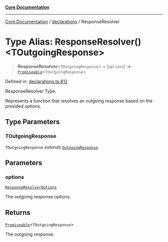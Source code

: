 [**Core Documentation**](../../README.md)

***

[Core Documentation](../../README.md) / [declarations](../README.md) / ResponseResolver

# Type Alias: ResponseResolver()\<TOutgoingResponse\>

> **ResponseResolver**\<`TOutgoingResponse`\> = (`options`) => [`Promiseable`](Promiseable.md)\<`TOutgoingResponse`\>

Defined in: [declarations.ts:812](https://github.com/stonemjs/core/blob/3581a30de158e951ead319c3cc6abead0be9639f/src/declarations.ts#L812)

ResponseResolver Type.

Represents a function that resolves an outgoing response based on the provided options.

## Type Parameters

### TOutgoingResponse

`TOutgoingResponse` *extends* [`OutgoingResponse`](../../events/OutgoingResponse/classes/OutgoingResponse.md)

## Parameters

### options

[`ResponseResolverOptions`](ResponseResolverOptions.md)

The outgoing response options.

## Returns

[`Promiseable`](Promiseable.md)\<`TOutgoingResponse`\>

The outgoing response.
